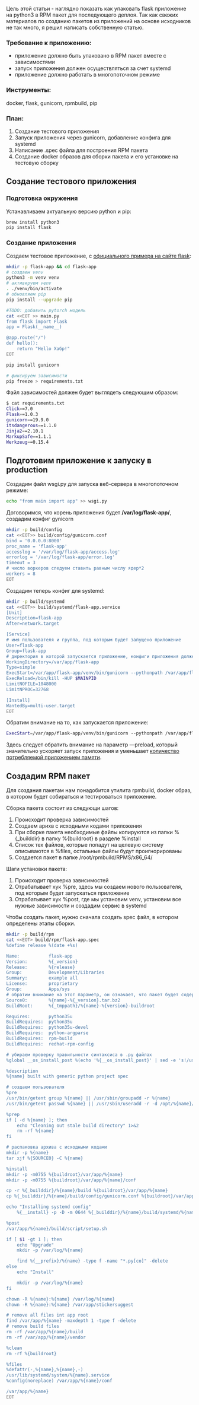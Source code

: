 Цель этой статьи - наглядно показать как упаковать flask приложение на python3 в RPM пакет для последующего деплоя. Так как свежих материалов по созданию пакетов из приложений на основе исходников не так много, я решил написать собственную статью.

### Требование к приложению:
* приложение должно быть упаковано в RPM пакет вместе с зависимостями
* запуск приложения должен осуществляться за счет systemd
* приложение должно работать в многопоточном режиме

### Инструменты:
docker, flask, gunicorn, rpmbuild, pip

### План:
1. Создание тестового приложения
2. Запуск приложения через gunicorn, добавление конфига для systemd
3. Написание .spec файла для построения RPM пакета
4. Создание docker образов для сборки пакета и его установке на тестовую сборку

## Создание тестового приложения
### Подготовка окружения
Устанавливаем актуальную версию python и pip:
```bash
brew install python3
pip install flask
```

### Создание приложения

Создаем тестовое приложение, с <a href="http://flask.pocoo.org/">официального примера на сайте flask</a>:

```bash
mkdir -p flask-app && cd flask-app
# создаем venv
python3 -m venv venv
# активируем venv
. ./venv/bin/activate
# обновляем pip
pip install --upgrade pip

#TODO: добавить pytorch модель
cat <<EOT >> main.py
from flask import Flask
app = Flask(__name__)

@app.route("/")
def hello():
    return "Hello Хабр!"
EOT

pip install gunicorn

# фиксируем зависимости
pip freeze > requirements.txt
```

Файл зависимостей должен будет выглядеть следующим образом:
```bash
$ cat requirements.txt
Click==7.0
Flask==1.0.3
gunicorn==19.9.0
itsdangerous==1.1.0
Jinja2==2.10.1
MarkupSafe==1.1.1
Werkzeug==0.15.4
```

## Подготовим приложение к запуску в production
Создадим файл wsgi.py для запуска веб-сервера в многопоточном режиме:
```bash
echo "from main import app" >> wsgi.py
```

Договоримся, что корень приложения будет **/var/log/flask-app/**, создадим конфиг gynicorn

```bash
mkdir -p build/config
cat <<EOT>> build/config/gunicorn.conf
bind = '0.0.0.0:8000'
proc_name = 'flask-app'
accesslog = '/var/log/flask-app/access.log'
errorlog = '/var/log/flask-app/error.log'
timeout = 3
# число воркеров следуем ставить равным числу ядер*2 
workers = 8
EOT
```

Создадим теперь конфиг для  systemd:

```bash
mkdir -p build/systemd
cat <<EOT>> build/systemd/flask-app.service
[Unit]
Description=flask-app
After=network.target

[Service]
# имя пользователя и группа, под которым будет запущено приложение
User=flask-app
Group=flask-app
# директория в которой запускается приложение, конфиги приложения должны находиться в ней, иначе могут случиться ошибки доступа к файлам
WorkingDirectory=/var/app/flask-app
Type=simple
ExecStart=/var/app/flask-app/venv/bin/gunicorn --pythonpath /var/app/flask-app/sticker_app wsgi:app -c /var/app/flask-app/conf/gunicorn.conf --preload
ExecReload=/bin/kill -HUP $MAINPID
LimitNOFILE=1048000
LimitNPROC=32768

[Install]
WantedBy=multi-user.target
EOT
```

 Обратим внимание на то, как запускается приложение:

````bash
ExecStart=/var/app/flask-app/venv/bin/gunicorn --pythonpath /var/app/flask-app/sticker_app wsgi:app -c /var/app/flask-app/conf/gunicorn.conf --preload
````

Здесь следует обратить внимание на параметр —preload, который значительно ускоряет запуск приложения и уменьшает [количество потребляемой приложением памяти](http://docs.gunicorn.org/en/stable/settings.html#preload-app). 

## Создадим RPM пакет

Для создания пакетам нам понадобится утилита rpmbuild, docker образ, в котором будет собираться и тестироваться приложение. 

Сборка пакета состоит из следующи шагов:

1. Происходит проверка зависимостей 
2. Создаем арихв с исходными кодами приложения
3. При сборке пакета необходимые файлы копируются из папки %{_builddir} в папку %{buildroot} в разделе %install
4. Список тех файлов, которые попадут на целевую систему описываются в %files, остальные файлы будут проигнорированы
5. Создается пакет в папке /root/rpmbuild/RPMS/x86_64/

Шаги установки пакета:

1. Происходит проверка зависимостей
2. Отрабатывает хук %pre, здесь мы создаем нового пользователя, под которым будет запускаться приложение
3. Отрабатывает хук %post, где мы установим venv, установим все нужные зависимости и создадим сервис в systemd

Чтобы создать пакет, нужно сначала создать spec файл, в котором определены этапы сборки. 

```bash
mkdir -p build/rpm
cat <<EOT> build/rpm/flask-app.spec
%define release %(date +%s)

Name:           flask-app
Version:        %{_version}
Release:        %{release}
Group:          Development/Libraries
Summary:        example all
License:        proprietary
Group:          Apps/sys
# обратим внимание на этот параметр, он означает, что пакет будет содержать исходные коды программы
Source0:        %{name}-%{_version}.tar.bz2
BuildRoot:      %{_tmppath}/%{name}-%{version}-buildroot

Requires:       python35u
BuildRequires:  python35u
BuildRequires:  python35u-devel
BuildRequires:  python-argparse
BuildRequires:  rpm-build
BuildRequires:  redhat-rpm-config

# убираем проверку правильности синтаксиса в .py файлах
%global __os_install_post %(echo '%{__os_install_post}' | sed -e 's!/usr/lib[^[:space:]]*/brp-python-bytecompile[[:space:]].*$!!g')

%description
%{name} built with generic python project spec

# создаем пользователя
%pre
/usr/bin/getent group %{name} || /usr/sbin/groupadd -r %{name}
/usr/bin/getent passwd %{name} || /usr/sbin/useradd -r -d /opt/%{name}/ -s /bin/false %{name} -g %{name}

%prep
if [ -d %{name} ]; then
    echo "Cleaning out stale build directory" 1>&2
    rm -rf %{name}
fi

# распаковка архива с исходными кодами
mkdir -p %{name}
tar xjf %{SOURCE0} -C %{name}

%install
mkdir -p -m0755 %{buildroot}/var/app/%{name}
mkdir -p -m0755 %{buildroot}/var/app/%{name}/conf

cp -r %{_builddir}/%{name}/build %{buildroot}/var/app/%{name}
cp %{_builddir}/%{name}/build/config/gunicorn.conf %{buildroot}/var/app/%{name}/conf/gunicorn.conf

echo "Installing systemd config"
    %{__install} -p -D -m 0644 %{_builddir}/%{name}/build/systemd/%{name}.service %{buildroot}/usr/lib/systemd/system/%{name}.service

%post
/var/app/%{name}/build/script/setup.sh

if [ $1 -gt 1 ]; then
    echo "Upgrade"
    mkdir -p /var/log/%{name}

    find %{__prefix}/%{name} -type f -name "*.py[co]" -delete
else
    echo "Install"

    mkdir -p /var/log/%{name}
fi

chown -R %{name}:%{name} /var/log/%{name}
chown -R %{name}:%{name} /var/app/stickersuggest

# remove all files int app root
find /var/app/%{name} -maxdepth 1 -type f -delete
# remove build files
rm -rf /var/app/%{name}/build
rm -rf /var/app/%{name}/vendor

%clean
rm -rf %{buildroot}

%files
%defattr(-,%{name},%{name},-)
/usr/lib/systemd/system/%{name}.service
%config(noreplace) /var/app/%{name}/conf

/var/app/%{name}
EOT
```





